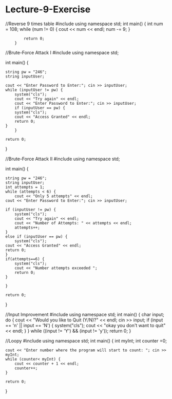 # Lecture-9-Exercise

//Reverse 9 times table
		#include <iostream> 
		using namespace std;
		int main() {
			int num = 108;
			while (num != 0) {
				cout << num << endl;
				num -= 9;
			}

			return 0;
		}


//Brute-Force Attack I
#include <iostream>
using namespace std;



int main() {

	string pw = "246";
	string inputUser;
	
	cout << "Enter Password to Enter:"; cin >> inputUser;
	while (inputUser != pw) {
		system("cls");
		cout << "Try again" << endl;
		cout << "Enter Password to Enter:"; cin >> inputUser;
		if (inputUser == pw) {
		system("cls");
		cout << "Access Granted" << endl;
		return 0;
	}
		}

	return 0;
}




//Brute-Force Attack II
#include <iostream>
using namespace std;



int main() {

	string pw = "246";
	string inputUser;
	int attempts = 1;
	while (attempts < 6) {
		cout << "Only 5 attempts" << endl;
	cout << "Enter Password to Enter:"; cin >> inputUser;
	
	if (inputUser != pw) {
		system("cls");
		cout << "Try again" << endl;
		cout << "Number of Attempts: " << attempts << endl;
		attempts++;
	}
	else if (inputUser == pw) {
		system("cls");
	cout << "Access Granted" << endl;
	return 0;
	}
	if(attempts==6) {
		system("cls");
		cout << "Number attempts exceeded ";
		return 0;
	}

	}

	return 0;
}
	
	
//Input Improvement
	#include <iostream> 
using namespace std;
int main() {
	char input;
	do {
		cout << "Would you like to Quit (Y/N)?" <<
			endl;
		cin >> input;
		if (input == 'n' || input == 'N') {
			system("cls");
			cout << "okay you don't want to quit" << endl;
		}
	} while ((input != 'Y') && (input != 'y'));
	return 0;
}
	
//Loopy
	#include <iostream> 
using namespace std;
int main() {
	int myInt;
	int counter =0;

	cout << "Enter number where the program will start to count: "; cin >> myInt;
	while (counter< myInt) {
		cout << counter + 1 << endl;
		counter++;
	}

	return 0;
}


